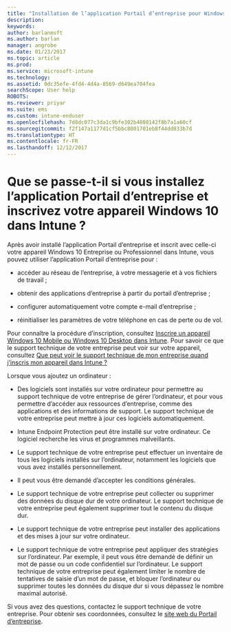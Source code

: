 ```yaml
---
title: "Installation de l’application Portail d’entreprise pour Windows 10 | Microsoft Docs"
description: 
keywords: 
author: barlanmsft
ms.author: barlan
manager: angrobe
ms.date: 01/23/2017
ms.topic: article
ms.prod: 
ms.service: microsoft-intune
ms.technology: 
ms.assetid: 0dc35efe-4fd4-4d4a-8569-d649ea704fea
searchScope: User help
ROBOTS: 
ms.reviewer: priyar
ms.suite: ems
ms.custom: intune-enduser
ms.openlocfilehash: 7d8dc077c3da1c9bfe302b4808142f8b7a1a60cf
ms.sourcegitcommit: f2f147a1177d1cf5bbc8001701eb8f44dd833b7d
ms.translationtype: HT
ms.contentlocale: fr-FR
ms.lasthandoff: 12/12/2017
---
```

# <a name="what-happens-if-you-install-the-company-portal-app-and-enroll-your-windows-10-device-in-intune"></a>Que se passe-t-il si vous installez l’application Portail d’entreprise et inscrivez votre appareil Windows 10 dans Intune ?

Après avoir installé l’application Portail d’entreprise et inscrit avec celle-ci votre appareil Windows 10 Entreprise ou Professionnel dans Intune, vous pouvez utiliser l’application Portail d’entreprise pour :

-   accéder au réseau de l’entreprise, à votre messagerie et à vos fichiers de travail ;

-   obtenir des applications d’entreprise à partir du portail d’entreprise ;

-   configurer automatiquement votre compte e-mail d’entreprise ;

-   réinitialiser les paramètres de votre téléphone en cas de perte ou de vol.

Pour connaître la procédure d’inscription, consultez [Inscrire un appareil Windows 10 Mobile ou Windows 10 Desktop dans Intune](enroll-your-w10-phone-or-w10-pc-windows.md). Pour savoir ce que le support technique de votre entreprise peut voir sur votre appareil, consultez [Que peut voir le support technique de mon entreprise quand j’inscris mon appareil dans Intune ?](what-info-can-your-company-see-when-you-enroll-your-device-in-intune.md)

Lorsque vous ajoutez un ordinateur :

-   Des logiciels sont installés sur votre ordinateur pour permettre au support technique de votre entreprise de gérer l’ordinateur, et pour vous permettre d’accéder aux ressources d’entreprise, comme des applications et des informations de support. Le support technique de votre entreprise peut mettre à jour ces logiciels automatiquement.

-   Intune Endpoint Protection peut être installé sur votre ordinateur. Ce logiciel recherche les virus et programmes malveillants.

-   Le support technique de votre entreprise peut effectuer un inventaire de tous les logiciels installés sur l’ordinateur, notamment les logiciels que vous avez installés personnellement.

-   Il peut vous être demandé d’accepter les conditions générales.

-   Le support technique de votre entreprise peut collecter ou supprimer des données du disque dur de votre ordinateur. Le support technique de votre entreprise peut également supprimer tout le contenu du disque dur.

-   Le support technique de votre entreprise peut installer des applications et des mises à jour sur votre ordinateur.

-   Le support technique de votre entreprise peut appliquer des stratégies sur l’ordinateur. Par exemple, il peut vous être demandé de définir un mot de passe ou un code confidentiel sur l’ordinateur. Le support technique de votre entreprise peut également limiter le nombre de tentatives de saisie d’un mot de passe, et bloquer l’ordinateur ou supprimer toutes les données du disque dur si vous dépassez le nombre maximal autorisé.

Si vous avez des questions, contactez le support technique de votre entreprise. Pour obtenir ses coordonnées, consultez le [site web du Portail d’entreprise](https://portal.manage.microsoft.com#HelpDeskDialog).
